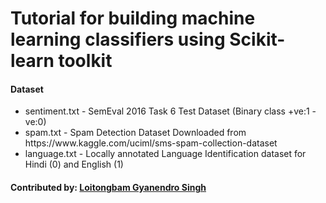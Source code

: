 <h1>Tutorial for building machine learning classifiers using Scikit-learn toolkit</h1>

<h4>Dataset</h4>
<ul>
<li>sentiment.txt - SemEval 2016 Task 6 Test Dataset (Binary class +ve:1 -ve:0)</li>
<li>spam.txt - Spam Detection Dataset Downloaded from https://www.kaggle.com/uciml/sms-spam-collection-dataset</li>
<li>language.txt - Locally annotated Language Identification dataset for Hindi (0) and English (1)</li>
</ul>


<h4>Contributed by: <a href="https://sites.google.com/view/gyanendro">Loitongbam Gyanendro Singh</a> </h4>
